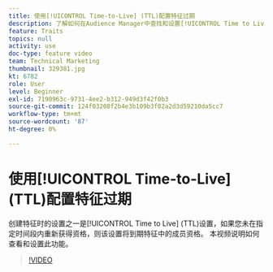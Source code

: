 ```yaml
---
title: 使用[!UICONTROL Time-to-Live] (TTL)配置特征过期
description: 了解如何在Audience Manager中查找和设置[!UICONTROL Time to Live] (TTL)。 创建特征时可使用此设置，如果用户在指定时间段内没有重新获得资格，该设置将设置特征中的成员资格过期。
feature: Traits
topics: null
activity: use
doc-type: feature video
team: Technical Marketing
thumbnail: 329381.jpg
kt: 6782
role: User
level: Beginner
exl-id: 7190963c-9731-4ee2-b312-949d3f42f0b3
source-git-commit: 124f03208f2b4e3b109b3f02a2d3d59210da5cc7
workflow-type: tm+mt
source-wordcount: '87'
ht-degree: 0%

---
```


# 使用[!UICONTROL Time-to-Live] (TTL)配置特征过期

创建特征时的设置之一是[!UICONTROL Time to Live] (TTL)设置，如果您未在指定时间段内重新获得资格，则该设置将到期特征中的成员资格。 本视频说明如何查看和设置此功能。

>[!VIDEO](https://video.tv.adobe.com/v/329381/?quality=12&learn=on)
